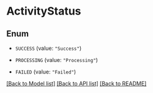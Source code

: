 # ActivityStatus

## Enum


* `SUCCESS` (value: `"Success"`)

* `PROCESSING` (value: `"Processing"`)

* `FAILED` (value: `"Failed"`)


[[Back to Model list]](../README.md#documentation-for-models) [[Back to API list]](../README.md#documentation-for-api-endpoints) [[Back to README]](../README.md)


